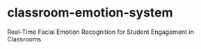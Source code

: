 # classroom-emotion-system
Real-Time Facial Emotion Recognition for Student Engagement in Classrooms
